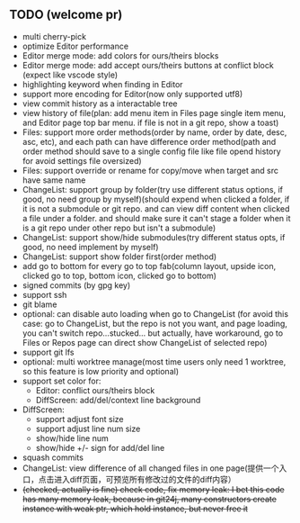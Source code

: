 ## TODO (welcome pr)
- multi cherry-pick
- optimize Editor performance
- Editor merge mode: add colors for ours/theirs blocks
- Editor merge mode: add accept ours/theirs buttons at conflict block (expect like vscode style)
- highlighting keyword when finding in Editor
- support more encoding for Editor(now only supported utf8)
- view commit history as a interactable tree
- view history of file(plan: add menu item in Files page single item menu, and Editor page top bar menu. if file is not in a git repo, show a toast)
- Files: support more order methods(order by name, order by date, desc, asc, etc), and each path can have difference order method(path and order method should save to a single config file like file opend history for avoid settings file oversized)
- Files: support override or rename for copy/move when target and src have same name
- ChangeList: support group by folder(try use different status options, if good, no need group by myself)(should expend when clicked a folder, if it is not a submodule or git repo. and can view diff content when clicked a file under a folder. and should make sure it can't stage a folder when it is a git repo under other repo but isn't a submodule)
- ChangeList: support show/hide submodules(try different status opts, if good, no need implement by myself)
- ChangeList: support show folder first(order method)
- add go to bottom for every go to top fab(column layout, upside icon, clicked go to top, bottom icon, clicked go to bottom)
- signed commits (by gpg key)
- support ssh
- git blame
- optional: can disable auto loading when go to ChangeList (for avoid this case: go to ChangeList, but the repo is not you want, and page loading, you can't switch repo...stucked... but actually, have workaround, go to Files or Repos page can direct show ChangeList of selected repo)
- support git lfs
- optional: multi worktree manage(most time users only need 1 worktree, so this feature is low priority and optional)
- support set color for:
  - Editor: conflict ours/theirs block
  - DiffScreen: add/del/context line background
- DiffScreen:
  - support adjust font size
  - support adjust line num size
  - show/hide line num
  - show/hide +/- sign for add/del line
- squash commits
- ChangeList: view difference of all changed files in one page(提供一个入口，点击进入diff页面，可预览所有修改过的文件的diff内容）
- <del> (checked, actually is fine) check code, fix memory leak: I bet this code has many memory leak, because in git24j, many constructors create instance with weak ptr, which hold instance, but never free it </del>
